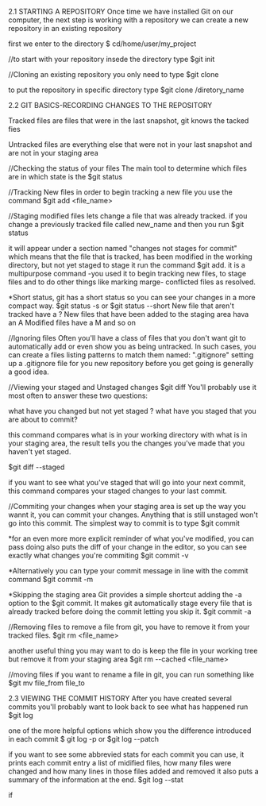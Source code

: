 2.1 STARTING A REPOSITORY 
Once time we have installed Git on our computer, the next step is working with a repository 
we can create a new repository in an existing repository 

first we enter to the directory 
$ cd/home/user/my_project

//to start with your repository insede the directory type 
    $git init 

//Cloning an existing repository you only need to type 
    $git clone <url>

to put the repository in specific directory type 
   $git clone <url> /diretory_name

2.2 GIT BASICS-RECORDING CHANGES TO THE REPOSITORY 

Tracked files are files that were in the last snapshot, git knows the
tacked fies 

Untracked files are everything else that were not in your last snapshot and are not 
in your staging area 

//Checking the status of your files 
The main tool to determine which files are in which state is the 
 $git status 

//Tracking New files
in order to begin tracking a new file you use the command 
 $git add <file_name>

//Staging modified files 
lets change a file that was already tracked. if you change a previously tracked file called
new_name and then you run $git status 

it will appear under a section named "changes not stages for commit" which means that the file
that is tracked, has been modified in the working directory, but not yet staged to stage it run 
the command $git add. it is a multipurpose command -you used it to begin tracking new files, to 
stage files and to do other things like marking marge- conflicted files as resolved.

*Short status, git has a short status so you can see your changes in a more compact way.
 $git status -s or $git status --short 
 New file that aren't tracked have a ?
 New files that have been added to the staging area hava an A
 Modified files have a M and so on 

//Ignoring files 
Often you'll have a class of files that you don't want git to automatically add or even show 
you as being untracked. In such cases, you can create a files listing patterns to match them 
named: 
    ".gitignore"
setting up a .gitignore file for you new repository before you get going is generally a good idea.

//Viewing your staged and Unstaged changes 
  $git diff 
You'll probably use it most often to answer these two questions: 

what have you changed but not yet staged ?
what have you staged that you are about to commit?

this command compares what is in your working directory with what is in your staging
area, the result tells you the changes you've made that you haven't yet staged.
  
  $git diff --staged

if you want to see what you've staged that will go into your next commit, this command compares your 
staged changes to your last commit.

//Commiting your changes 
when your staging area is set up the way you wannt it, you can commit your changes. Anything 
that is still unstaged won't go into this commit. The simplest way to commit is to type 
   $git commit 

*for an even more more explicit reminder of what you've modified, you can pass 
doing also puts the diff of your change in the editor, so you can see exactly what changes 
you're commiting 
   $git commit -v

*Alternatively you can type your commit message in line with the commit command 
   $git commit -m <message>

*Skipping the staging area 
Git provides a simple shortcut adding the -a option to the $git commit. It makes git
automatically stage every file that is already tracked before doing the commit
letting you skip it.
           $git commit -a  

//Removing files 
to remove a file from git, you have to remove it from your tracked files.
  $git rm <file_name>

another useful thing you may want to do is keep the file in your working tree
but remove it from your staging area 
  $git rm --cached <file_name>

//moving files 
if you want to rename a file in git, you can run something like 
   $git mv file_from file_to 

2.3 VIEWING THE COMMIT HISTORY 
After you have created several commits you'll probably want to look back to see
what has happened run 
   $git log 

one of the more helpful options which show you the difference introduced in each commit 
  $ git log -p  or  $git log --patch 

if you want to see some abbrevied stats  for each commit you can use, it prints each commit entry 
a list of midified files, how many files were changed and how many lines in those files added and 
removed it also puts a summary of the information at the end. 
   $git log --stat  

if 



 
 



